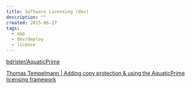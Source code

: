 ```yaml
---
title: Software Licensing (dev)
description: ""
created: 2015-06-27
tags:
  - app
  - dev/deploy
  - licence
---
```


[bdrister/AquaticPrime](https://github.com/bdrister/AquaticPrime)

[Thomas Tempelmann | Adding copy protection & using the AquaticPrime licensing framework](http://www.tempel.org/UsingAquaticPrime/)
